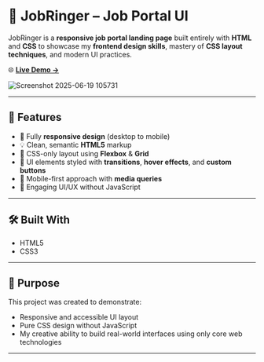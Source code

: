 # 💼 JobRinger – Job Portal UI

JobRinger is a **responsive job portal landing page** built entirely with **HTML** and **CSS** to showcase my **frontend design skills**, mastery of **CSS layout techniques**, and modern UI practices.

🌐 **[Live Demo →](https://uddipta7.github.io/JobRinger/)**

![Screenshot 2025-06-19 105731](https://github.com/user-attachments/assets/d88d9657-6fac-4d6c-a1f5-319db9f92be3)


---

## 🎯 Features

- 📱 Fully **responsive design** (desktop to mobile)
- 💡 Clean, semantic **HTML5** markup
- 🎨 CSS-only layout using **Flexbox** & **Grid**
- 🧩 UI elements styled with **transitions**, **hover effects**, and **custom buttons**
- 🎯 Mobile-first approach with **media queries**
- 🚀 Engaging UI/UX without JavaScript

---

## 🛠️ Built With

- HTML5
- CSS3

---

## 📌 Purpose

This project was created to demonstrate:
- Responsive and accessible UI layout
- Pure CSS design without JavaScript
- My creative ability to build real-world interfaces using only core web technologies

---



